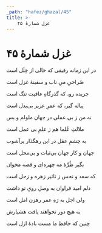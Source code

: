 ```yaml
---
_path: "hafez/ghazal/45"
title: >-
    غزل شمارهٔ ۴۵
---
```

# غزل شمارهٔ ۴۵

<div class="b" id="bn1"><div class="m1"><p>در این زمانه رفیقی که خالی از خِلَل است</p></div>
<div class="m2"><p>صُراحیِ میِ ناب و سفینهٔ غزل است</p></div></div>
<div class="b" id="bn2"><div class="m1"><p>جریده رو، که گذرگاهِ عافیت تنگ است</p></div>
<div class="m2"><p>پیاله گیر، که عمرِ عزیز بی‌بدل است</p></div></div>
<div class="b" id="bn3"><div class="m1"><p>نه من ز بی عملی در جهان ملولم و بس</p></div>
<div class="m2"><p>ملالتِ عُلما هم ز علمِ بی عمل است</p></div></div>
<div class="b" id="bn4"><div class="m1"><p>به چشمِ عقل در این رهگذار پرآشوب</p></div>
<div class="m2"><p>جهان و کار جهان بی‌ثبات و بی‌محل است</p></div></div>
<div class="b" id="bn5"><div class="m1"><p>بگیر طُرِّهٔ مه چهره‌ای و قصه مخوان</p></div>
<div class="m2"><p>که سعد و نحس ز تاثیر زهره و زحل است</p></div></div>
<div class="b" id="bn6"><div class="m1"><p>دلم امید فراوان به وصلِ رویِ تو داشت</p></div>
<div class="m2"><p>ولی اجل به رَهِ عمر رهزن امل است</p></div></div>
<div class="b" id="bn7"><div class="m1"><p>به هیچ دور نخواهند یافت هشیارش</p></div>
<div class="m2"><p>چنین که حافظ ما مست بادهٔ ازل است</p></div></div>
